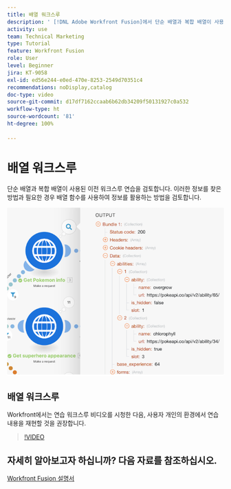 ```yaml
---
title: 배열 워크스루
description: ' [!DNL Adobe Workfront Fusion]에서 단순 배열과 복합 배열이 사용된 이전 워크스루 연습을 검토합니다.'
activity: use
team: Technical Marketing
type: Tutorial
feature: Workfront Fusion
role: User
level: Beginner
jira: KT-9058
exl-id: ed56e244-e0ed-470e-8253-2549d70351c4
recommendations: noDisplay,catalog
doc-type: video
source-git-commit: d17df7162ccaab6b62db34209f50131927c0a532
workflow-type: ht
source-wordcount: '81'
ht-degree: 100%

---
```


# 배열 워크스루

단순 배열과 복합 배열이 사용된 이전 워크스루 연습을 검토합니다. 이러한 정보를 찾은 방법과 필요한 경우 배열 함수를 사용하여 정보를 활용하는 방법을 검토합니다.

![Fusion 시나리오의 이미지](assets/final-functional-bits-and-bobs-1.png)

## 배열 워크스루

Workfront에서는 연습 워크스루 비디오를 시청한 다음, 사용자 개인의 환경에서 연습 내용을 재현할 것을 권장합니다.

>[!VIDEO](https://video.tv.adobe.com/v/335299/?quality=12&learn=on&enablevpops)


## 자세히 알아보고자 하십니까? 다음 자료를 참조하십시오.

[Workfront Fusion 설명서](https://experienceleague.adobe.com/docs/workfront/using/adobe-workfront-fusion/workfront-fusion-2.html?lang=ko-KR)
